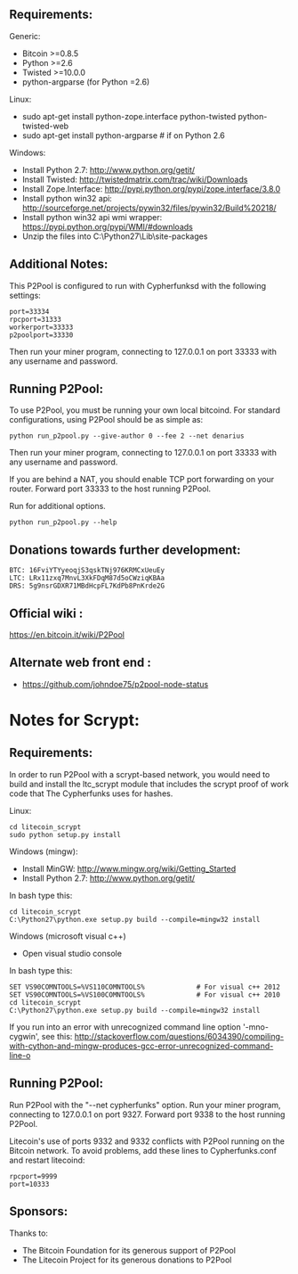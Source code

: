 Requirements:
-------------------------
Generic:
* Bitcoin >=0.8.5
* Python >=2.6
* Twisted >=10.0.0
* python-argparse (for Python =2.6)

Linux:
* sudo apt-get install python-zope.interface python-twisted python-twisted-web
* sudo apt-get install python-argparse # if on Python 2.6

Windows:
* Install Python 2.7: http://www.python.org/getit/
* Install Twisted: http://twistedmatrix.com/trac/wiki/Downloads
* Install Zope.Interface: http://pypi.python.org/pypi/zope.interface/3.8.0
* Install python win32 api: http://sourceforge.net/projects/pywin32/files/pywin32/Build%20218/
* Install python win32 api wmi wrapper: https://pypi.python.org/pypi/WMI/#downloads
* Unzip the files into C:\Python27\Lib\site-packages

Additional Notes:
-------------------------
This P2Pool is configured to run with Cypherfunksd with the following settings:

    port=33334
    rpcport=31333
    workerport=33333
    p2poolport=33330

Then run your miner program, connecting to 127.0.0.1 on port 33333 with any
username and password.

Running P2Pool:
-------------------------
To use P2Pool, you must be running your own local bitcoind. For standard
configurations, using P2Pool should be as simple as:

    python run_p2pool.py --give-author 0 --fee 2 --net denarius

Then run your miner program, connecting to 127.0.0.1 on port 33333 with any
username and password.

If you are behind a NAT, you should enable TCP port forwarding on your
router. Forward port 33333 to the host running P2Pool.

Run for additional options.

    python run_p2pool.py --help

Donations towards further development:
-------------------------
    BTC: 16FviYTYyeoqjS3qskTNj976KRMCxUeuEy
    LTC: LRx11zxq7MnvL3XkFDqM87d5oCWziqKBAa
    DRS: 5g9nsrGDXR71MBdHcpFL7KdPb8PnKrde2G

Official wiki :
-------------------------
https://en.bitcoin.it/wiki/P2Pool

Alternate web front end :
-------------------------
* https://github.com/johndoe75/p2pool-node-status

Notes for Scrypt:
=========================
Requirements:
-------------------------
In order to run P2Pool with a scrypt-based network, you would need to build and install the
ltc_scrypt module that includes the scrypt proof of work code that The Cypherfunks uses for hashes.

Linux:

    cd litecoin_scrypt
    sudo python setup.py install

Windows (mingw):
* Install MinGW: http://www.mingw.org/wiki/Getting_Started
* Install Python 2.7: http://www.python.org/getit/

In bash type this:

    cd litecoin_scrypt
    C:\Python27\python.exe setup.py build --compile=mingw32 install

Windows (microsoft visual c++)
* Open visual studio console

In bash type this:

    SET VS90COMNTOOLS=%VS110COMNTOOLS%	           # For visual c++ 2012
    SET VS90COMNTOOLS=%VS100COMNTOOLS%             # For visual c++ 2010
    cd litecoin_scrypt
    C:\Python27\python.exe setup.py build --compile=mingw32 install
	
If you run into an error with unrecognized command line option '-mno-cygwin', see this:
http://stackoverflow.com/questions/6034390/compiling-with-cython-and-mingw-produces-gcc-error-unrecognized-command-line-o

Running P2Pool:
-------------------------
Run P2Pool with the "--net cypherfunks" option.
Run your miner program, connecting to 127.0.0.1 on port 9327.
Forward port 9338 to the host running P2Pool.

Litecoin's use of ports 9332 and 9332 conflicts with P2Pool running on
the Bitcoin network. To avoid problems, add these lines to Cypherfunks.conf
and restart litecoind:

    rpcport=9999
    port=10333

Sponsors:
-------------------------

Thanks to:
* The Bitcoin Foundation for its generous support of P2Pool
* The Litecoin Project for its generous donations to P2Pool

